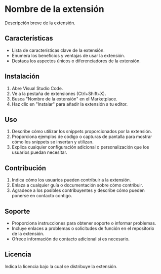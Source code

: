# Nombre de la extensión

Descripción breve de la extensión.

## Características

- Lista de características clave de la extensión.
- Enumera los beneficios y ventajas de usar la extensión.
- Destaca los aspectos únicos o diferenciadores de la extensión.

## Instalación

1. Abre Visual Studio Code.
2. Ve a la pestaña de extensiones (Ctrl+Shift+X).
3. Busca "Nombre de la extensión" en el Marketplace.
4. Haz clic en "Instalar" para añadir la extensión a tu editor.

## Uso

1. Describe cómo utilizar los snippets proporcionados por la extensión.
2. Proporciona ejemplos de código o capturas de pantalla para mostrar cómo los snippets se insertan y utilizan.
3. Explica cualquier configuración adicional o personalización que los usuarios puedan necesitar.

## Contribución

1. Indica cómo los usuarios pueden contribuir a la extensión.
2. Enlaza a cualquier guía o documentación sobre cómo contribuir.
3. Agradece a los posibles contribuyentes y describe cómo pueden ponerse en contacto contigo.

## Soporte

- Proporciona instrucciones para obtener soporte o informar problemas.
- Incluye enlaces a problemas o solicitudes de función en el repositorio de la extensión.
- Ofrece información de contacto adicional si es necesario.

## Licencia

Indica la licencia bajo la cual se distribuye la extensión.
